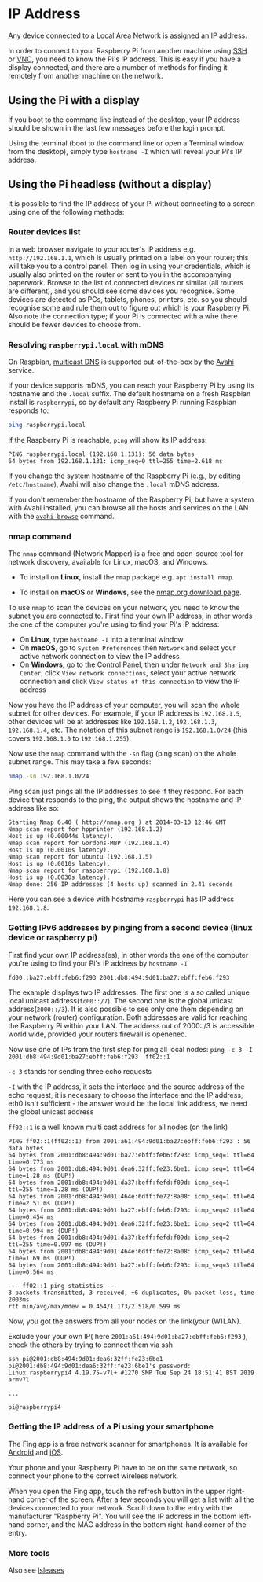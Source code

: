 # IP Address

Any device connected to a Local Area Network is assigned an IP address.

In order to connect to your Raspberry Pi from another machine using [SSH](ssh/README.md) or [VNC](vnc/README.md), you need to know the Pi's IP address. This is easy if you have a display connected, and there are a number of methods for finding it remotely from another machine on the network.

## Using the Pi with a display

If you boot to the command line instead of the desktop, your IP address should be shown in the last few messages before the login prompt.

Using the terminal (boot to the command line or open a Terminal window from the desktop), simply type `hostname -I` which will reveal your Pi's IP address.

## Using the Pi headless (without a display)

It is possible to find the IP address of your Pi without connecting to a screen using one of the following methods:

### Router devices list

In a web browser navigate to your router's IP address e.g. `http://192.168.1.1`, which is usually printed on a label on your router; this will take you to a control panel. Then log in using your credentials, which is usually also printed on the router or sent to you in the accompanying paperwork. Browse to the list of connected devices or similar (all routers are different), and you should see some devices you recognise. Some devices are detected as PCs, tablets, phones, printers, etc. so you should recognise some and rule them out to figure out which is your Raspberry Pi. Also note the connection type; if your Pi is connected with a wire there should be fewer devices to choose from.

### Resolving `raspberrypi.local` with mDNS

On Raspbian, [multicast DNS](https://en.wikipedia.org/wiki/Multicast_DNS) is supported out-of-the-box by the [Avahi](https://en.wikipedia.org/wiki/Avahi_%28software%29) service.

If your device supports mDNS, you can reach your Raspberry Pi by using its hostname and the `.local` suffix.
The default hostname on a fresh Raspbian install is `raspberrypi`, so by default any Raspberry Pi running Raspbian responds to:

```bash
ping raspberrypi.local
```

If the Raspberry Pi is reachable, `ping` will show its IP address:

```
PING raspberrypi.local (192.168.1.131): 56 data bytes
64 bytes from 192.168.1.131: icmp_seq=0 ttl=255 time=2.618 ms
```

If you change the system hostname of the Raspberry Pi (e.g., by editing `/etc/hostname`), Avahi will also change the `.local` mDNS address.

If you don't remember the hostname of the Raspberry Pi, but have a system with Avahi installed, you can browse all the hosts and services on the LAN with the [`avahi-browse`](https://linux.die.net/man/1/avahi-browse) command.

### nmap command

The `nmap` command (Network Mapper) is a free and open-source tool for network discovery, available for Linux, macOS, and Windows.

- To install on **Linux**, install the `nmap` package e.g. `apt install nmap`.

- To install on **macOS** or **Windows**, see the [nmap.org download page](http://nmap.org/download.html).

To use `nmap` to scan the devices on your network, you need to know the subnet you are connected to. First find your own IP address, in other words the one of the computer you're using to find your Pi's IP address:

- On **Linux**, type `hostname -I` into a terminal window
- On **macOS**, go to `System Preferences` then `Network` and select your active network connection to view the IP address
- On **Windows**, go to the Control Panel, then under `Network and Sharing Center`, click `View network connections`, select your active network connection and click `View status of this connection` to view the IP address

Now you have the IP address of your computer, you will scan the whole subnet for other devices. For example, if your IP address is `192.168.1.5`, other devices will be at addresses like `192.168.1.2`, `192.168.1.3`, `192.168.1.4`, etc. The notation of this subnet range is `192.168.1.0/24` (this covers `192.168.1.0` to `192.168.1.255`).

Now use the `nmap` command with the `-sn` flag (ping scan) on the whole subnet range. This may take a few seconds:

```bash
nmap -sn 192.168.1.0/24
```

Ping scan just pings all the IP addresses to see if they respond. For each device that responds to the ping, the output shows the hostname and IP address like so:

```
Starting Nmap 6.40 ( http://nmap.org ) at 2014-03-10 12:46 GMT
Nmap scan report for hpprinter (192.168.1.2)
Host is up (0.00044s latency).
Nmap scan report for Gordons-MBP (192.168.1.4)
Host is up (0.0010s latency).
Nmap scan report for ubuntu (192.168.1.5)
Host is up (0.0010s latency).
Nmap scan report for raspberrypi (192.168.1.8)
Host is up (0.0030s latency).
Nmap done: 256 IP addresses (4 hosts up) scanned in 2.41 seconds
```

Here you can see a device with hostname `raspberrypi` has IP address `192.168.1.8`.

### Getting IPv6 addresses by pinging from a second device (linux device or raspberry pi)

First find your own IP address(es), in other words the one of the computer you're using to find your Pi's IP address
by `hostname -I`

`fd00::ba27:ebff:feb6:f293 2001:db8:494:9d01:ba27:ebff:feb6:f293`

The example displays two IP addresses. The first one is a so called unique local unicast address(`fc00::/7`). The second one is the global unicast address(`2000::/3`). It is also possible to see only one them depending on your network (router) configuration. Both addresses are valid for reaching the Raspberry Pi within your LAN. The address out of 2000::/3 is accessible world wide, provided your routers firewall is openened.


Now use one of IPs from the first step for ping all local nodes:
`ping -c 3 -I 2001:db8:494:9d01:ba27:ebff:feb6:f293  ff02::1`

`-c 3` stands for sending three echo requests

`-I` with the IP address, it sets the interface and the source address of the echo request,
     it is necessary to choose the interface and the IP address, 
     eth0 isn't sufficient - the answer would be the local link address, we need the global unicast address
     
`ff02::1` is a well known multi cast address for all nodes (on the link)    

```
PING ff02::1(ff02::1) from 2001:a61:494:9d01:ba27:ebff:feb6:f293 : 56 data bytes
64 bytes from 2001:db8:494:9d01:ba27:ebff:feb6:f293: icmp_seq=1 ttl=64 time=0.773 ms
64 bytes from 2001:db8:494:9d01:dea6:32ff:fe23:6be1: icmp_seq=1 ttl=64 time=1.28 ms (DUP!)
64 bytes from 2001:db8:494:9d01:da37:beff:fefd:f09d: icmp_seq=1 ttl=255 time=1.28 ms (DUP!)
64 bytes from 2001:db8:494:9d01:464e:6dff:fe72:8a08: icmp_seq=1 ttl=64 time=2.51 ms (DUP!)
64 bytes from 2001:db8:494:9d01:ba27:ebff:feb6:f293: icmp_seq=2 ttl=64 time=0.454 ms
64 bytes from 2001:db8:494:9d01:dea6:32ff:fe23:6be1: icmp_seq=2 ttl=64 time=0.994 ms (DUP!)
64 bytes from 2001:db8:494:9d01:da37:beff:fefd:f09d: icmp_seq=2 ttl=255 time=0.997 ms (DUP!)
64 bytes from 2001:db8:494:9d01:464e:6dff:fe72:8a08: icmp_seq=2 ttl=64 time=1.69 ms (DUP!)
64 bytes from 2001:db8:494:9d01:ba27:ebff:feb6:f293: icmp_seq=3 ttl=64 time=0.564 ms

--- ff02::1 ping statistics ---
3 packets transmitted, 3 received, +6 duplicates, 0% packet loss, time 2003ms
rtt min/avg/max/mdev = 0.454/1.173/2.518/0.599 ms
```
Now, you got the answers from all your nodes on the link(your (W)LAN).

Exclude your your own IP( here `2001:a61:494:9d01:ba27:ebff:feb6:f293` ), 
check the others by trying to connect them via ssh
```
ssh pi@2001:db8:494:9d01:dea6:32ff:fe23:6be1
pi@2001:db8:494:9d01:dea6:32ff:fe23:6be1's password: 
Linux raspberrypi4 4.19.75-v7l+ #1270 SMP Tue Sep 24 18:51:41 BST 2019 armv7l

...

pi@raspberrypi4
```

### Getting the IP address of a Pi using your smartphone

The Fing app is a free network scanner for smartphones. It is available for [Android](https://play.google.com/store/apps/details?id=com.overlook.android.fing) and [iOS](https://itunes.apple.com/gb/app/fing-network-scanner/id430921107?mt=8).

Your phone and your Raspberry Pi have to be on the same network, so connect your phone to the correct wireless network.

When you open the Fing app, touch the refresh button in the upper right-hand corner of the screen. After a few seconds you will get a list with all the devices connected to your network. Scroll down to the entry with the manufacturer "Raspberry Pi". You will see the IP address in the bottom left-hand corner, and the MAC address in the bottom right-hand corner of the entry.

### More tools

Also see [lsleases](https://github.com/j-keck/lsleases)
